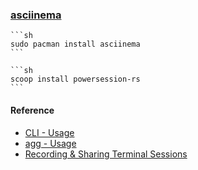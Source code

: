 ### [asciinema](https://github.com/asciinema/asciinema)

````{tab} ArchWSL
```sh
sudo pacman install asciinema
```
````

````{tab} Windows 10
```sh
scoop install powersession-rs
```
````

#### Reference

- [CLI - Usage](https://docs.asciinema.org/manual/cli/usage/)
- [agg - Usage](https://docs.asciinema.org/manual/agg/usage/)
- [Recording & Sharing Terminal Sessions](https://weblog.masukomi.org/2022/10/11/recording_and_sharing_terminal_sessions/)